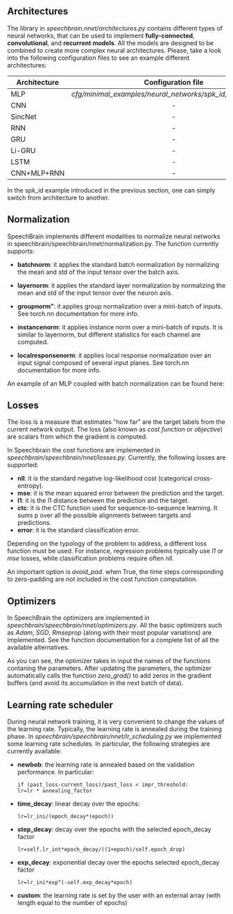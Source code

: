## Architectures
The library in *speechbrain.nnet/architectures.py* contains different types of neural networks, that can
be used to implement **fully-connected**, **convolutional**, and **recurrent models**.  All the models are designed to be combined to create more complex neural architectures. 
Please, take a look into the following configuration files to see an example different architectures:

| Architecture   |      Configuration file      | 
|----------|:-------------:|
| MLP |  *cfg/minimal_examples/neural_networks/spk_id/Basic_MLP.cfg* | 
| CNN |    -  |
| SincNet |    -  |
| RNN | - |
| GRU | - |
| Li-GRU | - |
| LSTM | - |
| CNN+MLP+RNN | - |

In the spk_id example introduced in the previous section, one can simply switch from architecture to another. 

## Normalization
SpeechBrain implements different modalities to normalize neural networks in speechbrain/speechbrain/nnet/normalization.py. The function currently supports:
- **batchnorm**: it applies the standard batch normalization by normalizing the mean and std of the input tensor over the batch axis.
- **layernorm**: it applies the standard layer normalization by normalizing the mean and std of the input tensor over the neuron axis.
- **groupnorm"**: it applies group normalization over a mini-batch of inputs. See torch.nn documentation for more info.

- **instancenorm**: it applies instance norm over a mini-batch of inputs. It is similar to layernorm, but different statistics for each channel are computed.

- **localresponsenorm**: it applies local response normalization over an input signal composed of several input planes. See torch.nn documentation for more info.

An example of an MLP coupled with batch normalization can be found here:

## Losses
The loss is a measure that estimates "how far" are the target labels from the current network output.
The loss (also known as *cost function* or *objective*) are scalars from which the gradient is computed. 

In Speechbrain the cost functions are implemented in *speechbrain/speechbrain/nnet/losses.py*. Currently, the following losses are supported:
- **nll**: it is the standard negative log-likelihood cost (categorical cross-entropy).
- **mse**: it is the mean squared error between the prediction and the target.
- **l1**:  it is the l1 distance between the prediction and the target.
- **ctc**:  it is the CTC function used for sequence-to-sequence learning. It sums p over all the possible alignments between targets and predictions.
- **error**:  it is the standard classification error.

Depending on the typology of the problem to address, a different loss function must be used. For instance, regression problems typically use *l1* or *mse* losses, while classification problems require often *nll*. 

An important option is *avoid_pad*. when True, the time steps corresponding to zero-padding are not included in the cost function computation.

## Optimizers
In SpeechBrain the optimizers are implemented in *speechbrain/speechbrain/nnet/optimizers.py*. All the basic optimizers such as *Adam*, *SGD*, *Rmseprop* (along with their most popular variations) are implemented. See the function documentation for a complete list of all the available alternatives. 

 As you can see, the optimizer takes in input the names of the functions contaning the parameters.
 After updating the parameters, the optimizer automatically calls the function *zero_grad()* to add zeros in the gradient buffers (and avoid its accumulation in the next batch of data).

## Learning rate scheduler
During neural network training, it is very convenient to change the values of the learning rate. Typically, the learning rate is annealed during the training phase. In *speechbrain/speechbrain/nnet/lr_scheduling.py* we implemented some learning rate schedules.  In particular, the following strategies are currently available:

- **newbob**: the learning rate is annealed based on the validation performance. In particular:
    ```
    if (past_loss-current_loss)/past_loss < impr_threshold:
    lr=lr * annealing_factor
    ```                                              
                                              
- **time_decay**: linear decay over the epochs:
    ```
    lr=lr_ini/(epoch_decay*(epoch)) 
    ```

- **step_decay**:  decay over the epochs with the selected epoch_decay factor
     ```
    lr=self.lr_int*epoch_decay/((1+epoch)/self.epoch_drop)
     ```

- **exp_decay**:   exponential decay over the epochs selected epoch_decay factor
    ```
    lr=lr_ini*exp^(-self.exp_decay*epoch)
    ```
- **custom**:   the learning rate is set by the user with an external array (with length equal to the number of epochs)
